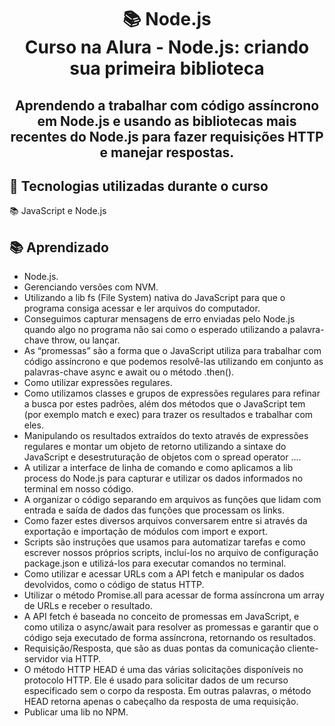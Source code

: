 <div align="center">
<h1>📚  Node.js<br/>
Curso na Alura - Node.js: criando sua primeira biblioteca

<h2>Aprendendo a trabalhar com código assíncrono em Node.js e usando as bibliotecas mais recentes do Node.js para fazer requisições HTTP e manejar respostas.</h2>
</div>

## 🔨 Tecnologias utilizadas durante o curso

 📚 JavaScript e Node.js

## 📚 Aprendizado

- Node.js.
- Gerenciando versões com NVM.
- Utilizando a lib fs (File System) nativa do JavaScript para que o programa consiga acessar e ler arquivos do computador.
- Conseguimos capturar mensagens de erro enviadas pelo Node.js quando algo no programa não sai como o esperado utilizando a palavra-chave throw, ou lançar.
- As “promessas” são a forma que o JavaScript utiliza para trabalhar com código assíncrono e que podemos resolvê-las utilizando em conjunto as palavras-chave async e await ou o método .then().
- Como utilizar expressões regulares.
- Como utilizamos classes e grupos de expressões regulares para refinar a busca por estes padrões, além dos métodos que o JavaScript tem (por exemplo match e exec) para trazer os resultados e trabalhar com eles.
- Manipulando os resultados extraídos do texto através de expressões regulares e montar um objeto de retorno utilizando a sintaxe do JavaScript e desestruturação de objetos com o spread operator ....
- A utilizar a interface de linha de comando e como aplicamos a lib process do Node.js para capturar e utilizar os dados informados no terminal em nosso código.
- A organizar o código separando em arquivos as funções que lidam com entrada e saída de dados das funções que processam os links.
- Como fazer estes diversos arquivos conversarem entre si através da exportação e importação de módulos com import e export.
- Scripts são instruções que usamos para automatizar tarefas e como escrever nossos próprios scripts, incluí-los no arquivo de configuração package.json e utilizá-los para executar comandos no terminal.
- Como utilizar e acessar URLs com a API fetch e manipular os dados devolvidos, como o código de status HTTP.
- Utilizar o método Promise.all para acessar de forma assíncrona um array de URLs e receber o resultado.
- A API fetch é baseada no conceito de promessas em JavaScript, e como utiliza o async/await para resolver as promessas e garantir que o código seja executado de forma assíncrona, retornando os resultados.
- Requisição/Resposta, que são as duas pontas da comunicação cliente-servidor via HTTP.
- O método HTTP HEAD é uma das várias solicitações disponíveis no protocolo HTTP. Ele é usado para solicitar dados de um recurso especificado sem o corpo da resposta. Em outras palavras, o método HEAD retorna apenas o cabeçalho da resposta de uma requisição.
- Publicar uma lib no NPM.
